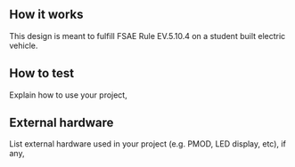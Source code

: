 <!---

This file is used to generate your project datasheet. Please fill in the information below and delete any unused
sections.

You can also include images in this folder and reference them in the markdown. Each image must be less than
512 kb in size, and the combined size of all images must be less than 1 MB.
-->

## How it works

This design is meant to fulfill FSAE Rule EV.5.10.4 on a student built electric vehicle.

## How to test

Explain how to use your project,

## External hardware

List external hardware used in your project (e.g. PMOD, LED display, etc), if any,
